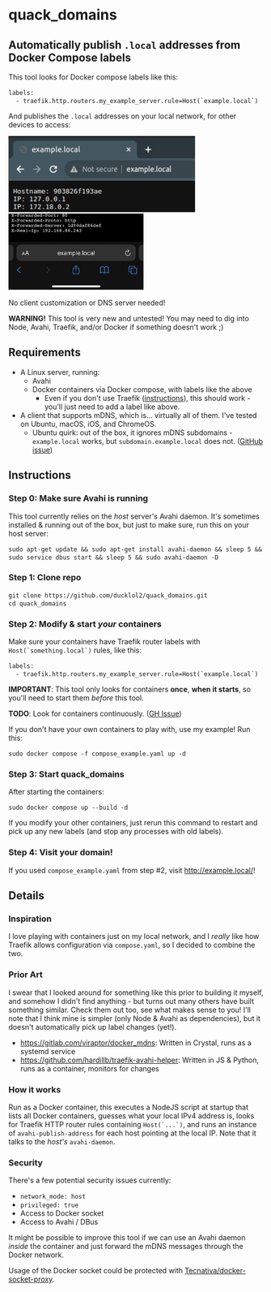 # quack_domains

## Automatically publish `.local` addresses from Docker Compose labels

This tool looks for Docker compose labels like this:

```
labels:
  - traefik.http.routers.my_example_server.rule=Host(`example.local`)
```

And publishes the `.local` addresses on your local network, for other devices to access:

<img src="example_local_screenshot_desktop.png" height="150px"
alt="A desktop browser visiting the URL example.local">
<img src="example_local_screenshot_mobile.png" height="150px"
alt="A mobile browser visiting the URL example.local">

No client customization or DNS server needed!

__WARNING!__ This tool is very new and untested! You may need to dig into Node, Avahi, Traefik, and/or Docker if something doesn't work ;)

## Requirements

 - A Linux server, running:
   - Avahi
   - Docker containers via Docker compose, with labels like the above
     - Even if you don't use Traefik ([instructions](https://doc.traefik.io/traefik/user-guides/docker-compose/basic-example/)), this should work - you'll just need to add a label like above.
 - A client that supports mDNS, which is... virtually all of them. I've tested on Ubuntu, macOS, iOS, and ChromeOS.
    - Ubuntu quirk: out of the box, it ignores mDNS subdomains - `example.local` works, but `subdomain.example.local` does not. ([GitHub issue](https://github.com/ducklol2/quack_domains/issues/1))

## Instructions

### Step 0: Make sure Avahi is running

This tool currently relies on the _host_ server's Avahi daemon. It's sometimes installed & running out of the box, but just to make sure, run this on your host server:

```
sudo apt-get update && sudo apt-get install avahi-daemon && sleep 5 && sudo service dbus start && sleep 5 && sudo avahi-daemon -D
```

### Step 1: Clone repo

```
git clone https://github.com/ducklol2/quack_domains.git
cd quack_domains
```

### Step 2: Modify & start _your_ containers

Make sure your containers have Traefik router labels with ``Host(`something.local`)`` rules, like this:

```
labels:
  - traefik.http.routers.my_example_server.rule=Host(`example.local`)
```

__IMPORTANT__: This tool only looks for containers __once__, __when it starts__, so you'll need to start them _before_ this tool.

__TODO__: Look for containers continuously. ([GH Issue](https://github.com/ducklol2/quack_domains/issues/2))

If you don't have your own containers to play with, use my example! Run this:

```
sudo docker compose -f compose_example.yaml up -d
```

### Step 3: Start quack_domains

After starting the containers:

```
sudo docker compose up --build -d
```

If you modify your other containers, just rerun this command to restart and pick up any new labels (and stop any processes with old labels).

### Step 4: Visit your domain!

If you used `compose_example.yaml` from step #2, visit http://example.local/!

## Details

### Inspiration

I love playing with containers just on my local network, and I _really_ like how Traefik allows configuration via `compose.yaml`, so I decided to combine the two.

### Prior Art

I swear that I looked around for something like this prior to building it myself, and somehow I didn't find anything - but turns out many others have built something similar. Check them out too, see what makes sense to you! I'll note that I think mine is simpler (only Node & Avahi as dependencies), but it doesn't automatically pick up label changes (yet!).

 - https://gitlab.com/viraptor/docker_mdns: Written in Crystal, runs as a systemd service
 - https://github.com/hardillb/traefik-avahi-helper: Written in JS & Python, runs as a container, monitors for changes

### How it works

Run as a Docker container, this executes a NodeJS script at startup that lists all Docker containers, guesses what your local IPv4 address is, looks for Traefik HTTP router rules containing ``Host(`...`)``, and runs an instance of `avahi-publish-address` for each host pointing at the local IP. Note that it talks to the _host's_ `avahi-daemon`.

### Security

There's a few potential security issues currently:
 - `network_mode: host`
 - `privileged: true`
 - Access to Docker socket
 - Access to Avahi / DBus

It might be possible to improve this tool if we can use an Avahi daemon _inside_ the container and just forward the mDNS messages through the Docker network.

Usage of the Docker socket could be protected with [Tecnativa/docker-socket-proxy](https://github.com/Tecnativa/docker-socket-proxy).
